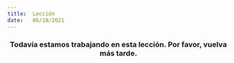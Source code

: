 ```yaml
---
title:  Lección
date:   06/10/2021
---
```


### <center>Todavía estamos trabajando en esta lección. Por favor, vuelva más tarde.</center>